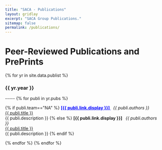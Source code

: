 ```yaml
---
title: "SACA - Publications"
layout: gridlay
excerpt: "SACA Group Publications."
sitemap: false
permalink: /publications/
---
```



# Peer-Reviewed Publications and PrePrints
{% for yr in site.data.publist %}
<h3>{{ yr.year }}</h3>
-----
{% for publi in yr.pubs %}

{% if publi.team=="NA" %}
  <b style="color:blue;"> <u> [{{ publi.link.display }}] </u> </b> &nbsp;
  <em>{{ publi.authors }} </em><br /><a href="{{ publi.link.url }}">{{ publi.title }}</a> <br /> {{ publi.description }} 
{% else %}
 <b>[{{ publi.link.display }}] </b> &nbsp;
  <em>{{ publi.authors }} </em><br /><a href="{{ publi.link.url }}">{{ publi.title }}</a> <br /> {{ publi.description }}
{% endif %}

{% endfor %}
{% endfor %}

